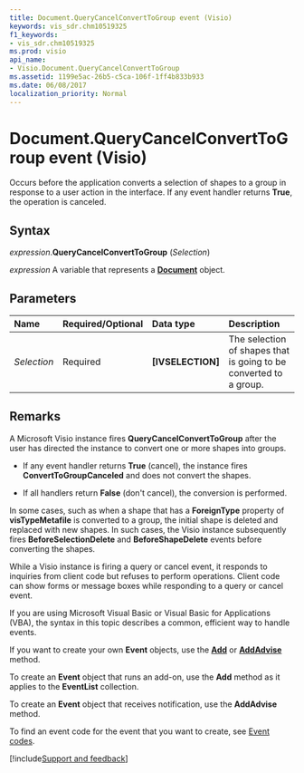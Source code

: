 ```yaml
---
title: Document.QueryCancelConvertToGroup event (Visio)
keywords: vis_sdr.chm10519325
f1_keywords:
- vis_sdr.chm10519325
ms.prod: visio
api_name:
- Visio.Document.QueryCancelConvertToGroup
ms.assetid: 1199e5ac-26b5-c5ca-106f-1ff4b833b933
ms.date: 06/08/2017
localization_priority: Normal
---
```



# Document.QueryCancelConvertToGroup event (Visio)

Occurs before the application converts a selection of shapes to a group in response to a user action in the interface. If any event handler returns **True**, the operation is canceled.


## Syntax

_expression_.**QueryCancelConvertToGroup** (_Selection_)

_expression_ A variable that represents a **[Document](Visio.Document.md)** object.


## Parameters

|Name|Required/Optional|Data type|Description|
|:-----|:-----|:-----|:-----|
| _Selection_|Required| **[IVSELECTION]**|The selection of shapes that is going to be converted to a group.|

## Remarks

A Microsoft Visio instance fires **QueryCancelConvertToGroup** after the user has directed the instance to convert one or more shapes into groups.




- If any event handler returns **True** (cancel), the instance fires **ConvertToGroupCanceled** and does not convert the shapes.
    
- If all handlers return **False** (don't cancel), the conversion is performed.
    


In some cases, such as when a shape that has a **ForeignType** property of **visTypeMetafile** is converted to a group, the initial shape is deleted and replaced with new shapes. In such cases, the Visio instance subsequently fires **BeforeSelectionDelete** and **BeforeShapeDelete** events before converting the shapes.

While a Visio instance is firing a query or cancel event, it responds to inquiries from client code but refuses to perform operations. Client code can show forms or message boxes while responding to a query or cancel event.

If you are using Microsoft Visual Basic or Visual Basic for Applications (VBA), the syntax in this topic describes a common, efficient way to handle events.

If you want to create your own **Event** objects, use the **[Add](visio.eventlist.add.md)** or **[AddAdvise](visio.eventlist.addadvise.md)** method. 

To create an **Event** object that runs an add-on, use the **Add** method as it applies to the **EventList** collection. 

To create an **Event** object that receives notification, use the **AddAdvise** method. 

To find an event code for the event that you want to create, see [Event codes](../visio/Concepts/event-codesvisio.md).

[!include[Support and feedback](~/includes/feedback-boilerplate.md)]